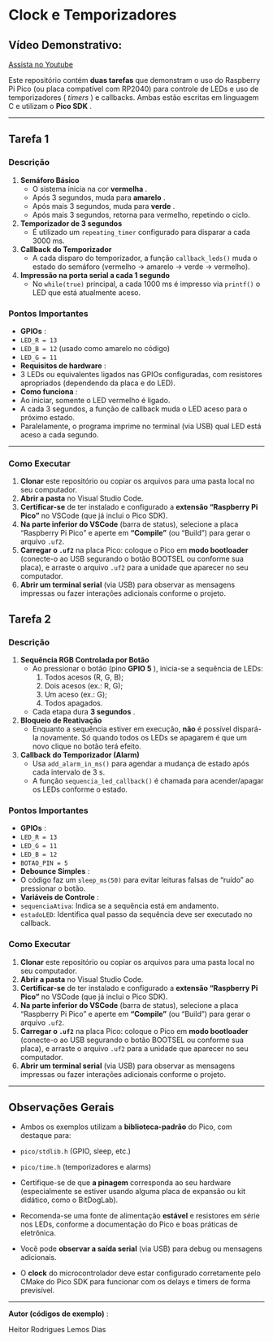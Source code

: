 # Clock e Temporizadores


## Vídeo Demonstrativo:

[Assista no Youtube](https://www.youtube.com/watch?v=O01UKLZ3Y6w)

Este repositório contém **duas tarefas** que demonstram o uso do Raspberry Pi Pico (ou placa compatível com RP2040) para controle de LEDs e uso de temporizadores ( *timers* ) e callbacks. Ambas estão escritas em linguagem C e utilizam o  **Pico SDK** .

---

## **Tarefa 1**

### Descrição

1. **Semáforo Básico**
   * O sistema inicia na cor  **vermelha** .
   * Após 3 segundos, muda para  **amarelo** .
   * Após mais 3 segundos, muda para  **verde** .
   * Após mais 3 segundos, retorna para vermelho, repetindo o ciclo.
2. **Temporizador de 3 segundos**
   * É utilizado um `repeating_timer` configurado para disparar a cada 3000 ms.
3. **Callback do Temporizador**
   * A cada disparo do temporizador, a função `callback_leds()` muda o estado do semáforo (vermelho → amarelo → verde → vermelho).
4. **Impressão na porta serial a cada 1 segundo**
   * No `while(true)` principal, a cada 1000 ms é impresso via `printf()` o LED que está atualmente aceso.

### Pontos Importantes

* **GPIOs** :
* `LED_R = 13`
* `LED_B = 12` (usado como amarelo no código)
* `LED_G = 11`
* **Requisitos de hardware** :
* 3 LEDs ou equivalentes ligados nas GPIOs configuradas, com resistores apropriados (dependendo da placa e do LED).
* **Como funciona** :
* Ao iniciar, somente o LED vermelho é ligado.
* A cada 3 segundos, a função de callback muda o LED aceso para o próximo estado.
* Paralelamente, o programa imprime no terminal (via USB) qual LED está aceso a cada segundo.

---

### Como Executar

1. **Clonar** este repositório ou copiar os arquivos para uma pasta local no seu computador.
2. **Abrir a pasta** no Visual Studio Code.
3. **Certificar-se** de ter instalado e configurado a **extensão “Raspberry Pi Pico”** no VSCode (que já inclui o Pico SDK).
4. **Na parte inferior do VSCode** (barra de status), selecione a placa “Raspberry Pi Pico” e aperte em **“Compile”** (ou “Build”) para gerar o arquivo `.uf2`.
5. **Carregar o `.uf2`** na placa Pico: coloque o Pico em **modo bootloader** (conecte-o ao USB segurando o botão BOOTSEL ou conforme sua placa), e arraste o arquivo `.uf2` para a unidade que aparecer no seu computador.
6. **Abrir um terminal serial** (via USB) para observar as mensagens impressas ou fazer interações adicionais conforme o projeto.

## **Tarefa 2**

### Descrição

1. **Sequência RGB Controlada por Botão**
   * Ao pressionar o botão (pino  **GPIO 5** ), inicia-se a sequência de LEDs:
     1. Todos acesos (R, G, B);
     2. Dois acesos (ex.: R, G);
     3. Um aceso (ex.: G);
     4. Todos apagados.
   * Cada etapa dura  **3 segundos** .
2. **Bloqueio de Reativação**
   * Enquanto a sequência estiver em execução, **não** é possível dispará-la novamente. Só quando todos os LEDs se apagarem é que um novo clique no botão terá efeito.
3. **Callback do Temporizador (Alarm)**
   * Usa `add_alarm_in_ms()` para agendar a mudança de estado após cada intervalo de 3 s.
   * A função `sequencia_led_callback()` é chamada para acender/apagar os LEDs conforme o estado.

### Pontos Importantes

* **GPIOs** :
* `LED_R = 13`
* `LED_G = 11`
* `LED_B = 12`
* `BOTAO_PIN = 5`
* **Debounce Simples** :
* O código faz um `sleep_ms(50)` para evitar leituras falsas de “ruído” ao pressionar o botão.
* **Variáveis de Controle** :
* `sequenciaAtiva`: Indica se a sequência está em andamento.
* `estadoLED`: Identifica qual passo da sequência deve ser executado no callback.

### Como Executar

1. **Clonar** este repositório ou copiar os arquivos para uma pasta local no seu computador.
2. **Abrir a pasta** no Visual Studio Code.
3. **Certificar-se** de ter instalado e configurado a **extensão “Raspberry Pi Pico”** no VSCode (que já inclui o Pico SDK).
4. **Na parte inferior do VSCode** (barra de status), selecione a placa “Raspberry Pi Pico” e aperte em **“Compile”** (ou “Build”) para gerar o arquivo `.uf2`.
5. **Carregar o `.uf2`** na placa Pico: coloque o Pico em **modo bootloader** (conecte-o ao USB segurando o botão BOOTSEL ou conforme sua placa), e arraste o arquivo `.uf2` para a unidade que aparecer no seu computador.
6. **Abrir um terminal serial** (via USB) para observar as mensagens impressas ou fazer interações adicionais conforme o projeto.
---

## Observações Gerais

* Ambos os exemplos utilizam a **biblioteca-padrão** do Pico, com destaque para:

* `pico/stdlib.h` (GPIO, sleep, etc.)
* `pico/time.h` (temporizadores e alarms)
* Certifique-se de que **a pinagem** corresponda ao seu hardware (especialmente se estiver usando alguma placa de expansão ou kit didático, como o BitDogLab).
* Recomenda-se uma fonte de alimentação **estável** e resistores em série nos LEDs, conforme a documentação do Pico e boas práticas de eletrônica.
* Você pode **observar a saída serial** (via USB) para debug ou mensagens adicionais.
* O **clock** do microcontrolador deve estar configurado corretamente pelo CMake do Pico SDK para funcionar com os delays e timers de forma previsível.

---

 **Autor (códigos de exemplo)** :

Heitor Rodrigues Lemos Dias
